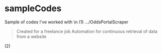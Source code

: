 # sampleCodes
Sample of codes I've worked with \n
(1) .../OddsPortalScraper
  >Created for a freelance job
  >Automation for continuous retrieval of data from a website
  
(2) 
